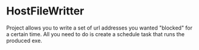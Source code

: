 # HostFileWritter
Project allows you to write a set of url addresses you wanted "blocked" for a certain time. All you need to do is create a schedule task that runs the produced exe.
